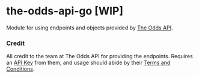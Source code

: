 # the-odds-api-go [WIP]
Module for using endpoints and objects provided by [The Odds API](https://the-odds-api.com/).

### Credit
All credit to the team at The Odds API for providing the endpoints. Requires an [API Key](https://the-odds-api.com/#get-access) from them, and usage should abide by their [Terms and Conditions](https://the-odds-api.com/terms-and-conditions.html).